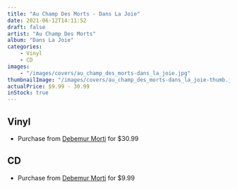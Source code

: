 ```yaml
---
title: "Au Champ Des Morts - Dans La Joie"
date: 2021-06-12T14:11:52
draft: false
artist: "Au Champ Des Morts"
album: "Dans La Joie"
categories:
    - Vinyl
    - CD
images:
    - "/images/covers/au_champ_des_morts-dans_la_joie.jpg"
thumbnailImage: "/images/covers/au_champ_des_morts-dans_la_joie-thumb.jpg"
actualPrice: $9.99 - 30.99
inStock: true
---
```


## Vinyl
* Purchase from [Debemur Morti](https://debemurmorti.aisamerch.com/item/80987) for $30.99
## CD
* Purchase from [Debemur Morti](https://debemurmorti.aisamerch.com/item/74792) for $9.99
